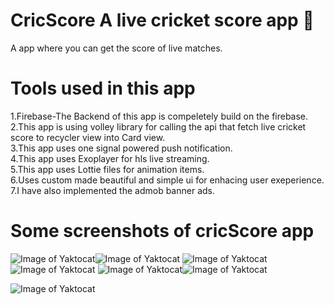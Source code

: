 # CricScore A live cricket score app :star_struck:
A app where you can get the score of live matches.
# Tools used in this app
1.Firebase-The Backend of this app is compeletely build on the firebase.<br/>
2.This app is using volley library for calling the api that fetch live cricket score to recycler view into Card view.<br/>
3.This app uses one signal powered push notification.<br/>
4.This app uses Exoplayer for hls live streaming.<br/>
5.This app uses Lottie files for animation items.<br/>
6.Uses custom made beautiful and simple ui for enhacing user exeperience.<br/>
7.I have also implemented the admob banner ads.<br/>
# Some screenshots of cricScore app
![Image of Yaktocat](https://raw.githubusercontent.com/harshitgangwar844/CricScore-A-live-cricket-score-app/main/WhatsApp%20Image%202021-04-28%20at%2017.19.00.jpeg)![Image of Yaktocat](https://raw.githubusercontent.com/harshitgangwar844/CricScore-A-live-cricket-score-app/main/activity_home.jpeg)
![Image of Yaktocat](https://raw.githubusercontent.com/harshitgangwar844/CricScore-A-live-cricket-score-app/main/activity_live.jpeg)![Image of Yaktocat](https://raw.githubusercontent.com/harshitgangwar844/CricScore-A-live-cricket-score-app/main/activty_analysis.jpeg)
![Image of Yaktocat](https://raw.githubusercontent.com/harshitgangwar844/CricScore-A-live-cricket-score-app/main/custom%20notification.jpeg)![Image of Yaktocat](https://raw.githubusercontent.com/harshitgangwar844/CricScore-A-live-cricket-score-app/main/activity_exoplayer%20.jpeg)






![Image of Yaktocat](https://octodex.github.com/images/yaktocat.png)




